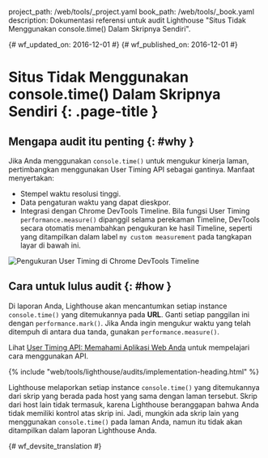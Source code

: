 project_path: /web/tools/_project.yaml
book_path: /web/tools/_book.yaml
description: Dokumentasi referensi untuk audit Lighthouse "Situs Tidak Menggunakan console.time() Dalam Skripnya Sendiri".

{# wf_updated_on: 2016-12-01 #}
{# wf_published_on: 2016-12-01 #}

# Situs Tidak Menggunakan console.time() Dalam Skripnya Sendiri  {: .page-title }

## Mengapa audit itu penting {: #why }

Jika Anda menggunakan `console.time()` untuk mengukur kinerja laman, pertimbangkan
menggunakan User Timing API sebagai gantinya. Manfaat menyertakan:

* Stempel waktu resolusi tinggi.
* Data pengaturan waktu yang dapat dieskpor.
* Integrasi dengan Chrome DevTools Timeline. Bila fungsi User Timing
  `performance.measure()` dipanggil selama perekaman Timeline, DevTools
  secara otomatis menambahkan pengukuran ke hasil Timeline, seperti yang ditampilkan dalam label
  `my custom measurement` pada tangkapan layar di bawah ini.

![Pengukuran User Timing di Chrome DevTools Timeline][timeline]

[timeline]: /web/tools/lighthouse/images/user-timing-measurement-in-devtools.png

## Cara untuk lulus audit {: #how }

Di laporan Anda, Lighthouse akan mencantumkan setiap instance `console.time()` yang ditemukannya
pada **URL**. Ganti setiap panggilan ini dengan `performance.mark()`.
Jika Anda ingin mengukur waktu yang telah ditempuh di antara dua tanda, gunakan
`performance.measure()`.

Lihat [User Timing API: Memahami Aplikasi Web Anda][html5rocks]
untuk mempelajari cara menggunakan API.

[html5rocks]: https://www.html5rocks.com/en/tutorials/webperformance/usertiming/

{% include "web/tools/lighthouse/audits/implementation-heading.html" %}

Lighthouse melaporkan setiap instance `console.time()` yang ditemukannya dari
skrip yang berada pada host yang sama dengan laman tersebut. Skrip dari host lain
tidak termasuk, karena Lighthouse beranggapan bahwa Anda tidak memiliki kontrol atas
skrip ini. Jadi, mungkin ada skrip lain yang menggunakan `console.time()` pada laman Anda,
namun itu tidak akan ditampilkan dalam laporan Lighthouse Anda.


{# wf_devsite_translation #}
